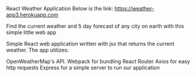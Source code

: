React Weather Application
Below is the link:
https://weather-app3.herokuapp.com

Find the current weather and 5 day forecast of any city on earth with this simple little web app

Simple React web application written with jsx that returns the current weather. The app utilizes:

OpenWeatherMap's API.
Webpack for bundling
React Router
Axios for easy http requests
Express for a simple server to run our application

